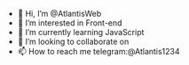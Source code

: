- 👋 Hi, I’m @AtlantisWeb
- 👀 I’m interested in Front-end
- 🌱 I’m currently learning JavaScript
- 💞️ I’m looking to collaborate on 
- 📫 How to reach me telegram:@Atlantis1234

<!---
AtlantisWeb/AtlantisWeb is a ✨ special ✨ repository because its `README.md` (this file) appears on your GitHub profile.
You can click the Preview link to take a look at your changes.
--->
